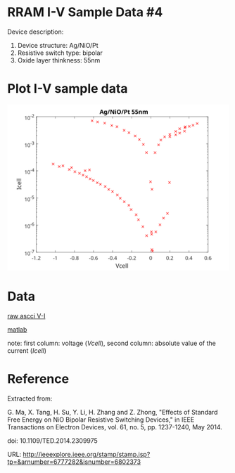 # RRAM I-V Sample Data #4

Device description:
1. Device structure: Ag/NiO/Pt 
2. Resistive switch type: bipolar
3. Oxide layer thinkness: 55nm


# Plot I-V sample data

![i-v](i-v-4.svg)


# Data

[raw ascci V-I ](i-v-4.csv)

[matlab](i-v-4.mat)

note: first column: voltage (*Vcell*), second column: absolute value of the current (*Icell*)

# Reference

Extracted from:

G. Ma, X. Tang, H. Su, Y. Li, H. Zhang and Z. Zhong, "Effects of Standard Free Energy on NiO Bipolar Resistive Switching Devices," in IEEE Transactions on Electron Devices, vol. 61, no. 5, pp. 1237-1240, May 2014.

doi: 10.1109/TED.2014.2309975

URL: http://ieeexplore.ieee.org/stamp/stamp.jsp?tp=&arnumber=6777282&isnumber=6802373

